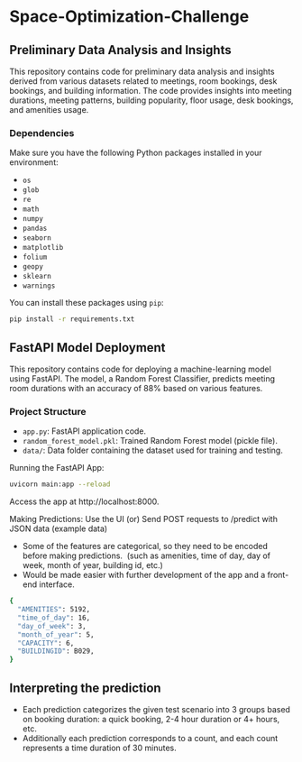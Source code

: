 # Space-Optimization-Challenge

## Preliminary Data Analysis and Insights

This repository contains code for preliminary data analysis and insights derived from various datasets related to meetings, room bookings, desk bookings, and building information. The code provides insights into meeting durations, meeting patterns, building popularity, floor usage, desk bookings, and amenities usage.

### Dependencies

Make sure you have the following Python packages installed in your environment:

- `os`
- `glob`
- `re`
- `math`
- `numpy`
- `pandas`
- `seaborn`
- `matplotlib`
- `folium`
- `geopy`
- `sklearn`
- `warnings`

You can install these packages using `pip`:

```bash
pip install -r requirements.txt
```

## FastAPI Model Deployment

This repository contains code for deploying a machine-learning model using FastAPI. The model, a Random Forest Classifier, predicts meeting room durations with an accuracy of 88% based on various features.

### Project Structure

- `app.py`: FastAPI application code.
- `random_forest_model.pkl`: Trained Random Forest model (pickle file).
- `data/`: Data folder containing the dataset used for training and testing.

Running the FastAPI App:

```bash
uvicorn main:app --reload
```

Access the app at http://localhost:8000.

Making Predictions: Use the UI (or) Send POST requests to /predict with JSON data (example data)

- Some of the features are categorical, so they need to be encoded before making predictions.
  &nbsp;(such as amenities, time of day, day of week, month of year, building id, etc.)
- Would be made easier with further development of the app and a front-end interface.

```bash
{
  "AMENITIES": 5192,
  "time_of_day": 16,
  "day_of_week": 3,
  "month_of_year": 5,
  "CAPACITY": 6,
  "BUILDINGID": B029,
}
```

## Interpreting the prediction

- Each prediction categorizes the given test scenario into 3 groups based on booking duration: a quick booking, 2-4 hour duration or 4+ hours, etc.
- Additionally each prediction corresponds to a count, and each count represents a time duration of 30 minutes.
